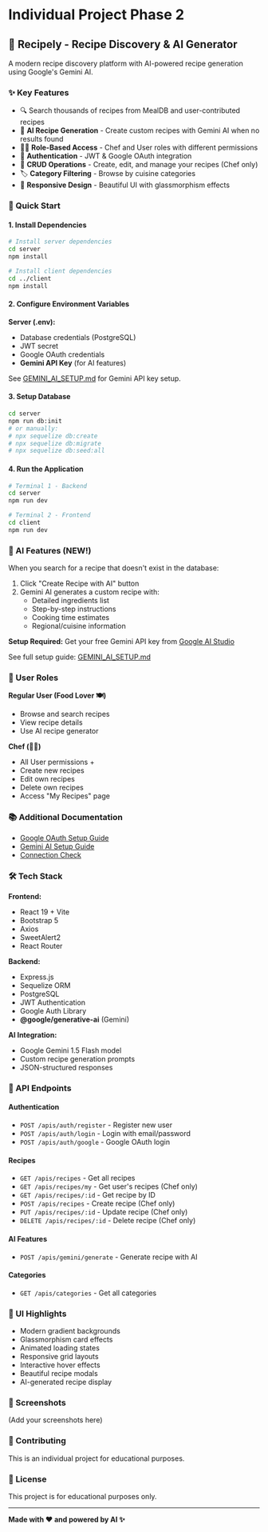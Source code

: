 # Individual Project Phase 2

## 🍳 Recipely - Recipe Discovery & AI Generator

A modern recipe discovery platform with AI-powered recipe generation using Google's Gemini AI.

### ✨ Key Features

- 🔍 Search thousands of recipes from MealDB and user-contributed recipes
- 🤖 **AI Recipe Generation** - Create custom recipes with Gemini AI when no results found
- 👨‍🍳 **Role-Based Access** - Chef and User roles with different permissions
- 🔐 **Authentication** - JWT & Google OAuth integration
- 📝 **CRUD Operations** - Create, edit, and manage your recipes (Chef only)
- 🏷️ **Category Filtering** - Browse by cuisine categories
- 📱 **Responsive Design** - Beautiful UI with glassmorphism effects

### 🚀 Quick Start

#### 1. Install Dependencies

```bash
# Install server dependencies
cd server
npm install

# Install client dependencies
cd ../client
npm install
```

#### 2. Configure Environment Variables

**Server (.env):**

- Database credentials (PostgreSQL)
- JWT secret
- Google OAuth credentials
- **Gemini API Key** (for AI features)

See [GEMINI_AI_SETUP.md](./GEMINI_AI_SETUP.md) for Gemini API key setup.

#### 3. Setup Database

```bash
cd server
npm run db:init
# or manually:
# npx sequelize db:create
# npx sequelize db:migrate
# npx sequelize db:seed:all
```

#### 4. Run the Application

```bash
# Terminal 1 - Backend
cd server
npm run dev

# Terminal 2 - Frontend
cd client
npm run dev
```

### 🤖 AI Features (NEW!)

When you search for a recipe that doesn't exist in the database:

1. Click "Create Recipe with AI" button
2. Gemini AI generates a custom recipe with:
   - Detailed ingredients list
   - Step-by-step instructions
   - Cooking time estimates
   - Regional/cuisine information

**Setup Required:** Get your free Gemini API key from [Google AI Studio](https://aistudio.google.com/app/apikey)

See full setup guide: [GEMINI_AI_SETUP.md](./GEMINI_AI_SETUP.md)

### 👥 User Roles

**Regular User (Food Lover 🍽️)**

- Browse and search recipes
- View recipe details
- Use AI recipe generator

**Chef (👨‍🍳)**

- All User permissions +
- Create new recipes
- Edit own recipes
- Delete own recipes
- Access "My Recipes" page

### 📚 Additional Documentation

- [Google OAuth Setup Guide](./GOOGLE_OAUTH_SETUP.md)
- [Gemini AI Setup Guide](./GEMINI_AI_SETUP.md)
- [Connection Check](./CONNECTION_CHECK.md)

### 🛠️ Tech Stack

**Frontend:**

- React 19 + Vite
- Bootstrap 5
- Axios
- SweetAlert2
- React Router

**Backend:**

- Express.js
- Sequelize ORM
- PostgreSQL
- JWT Authentication
- Google Auth Library
- **@google/generative-ai** (Gemini)

**AI Integration:**

- Google Gemini 1.5 Flash model
- Custom recipe generation prompts
- JSON-structured responses

### 📝 API Endpoints

#### Authentication

- `POST /apis/auth/register` - Register new user
- `POST /apis/auth/login` - Login with email/password
- `POST /apis/auth/google` - Google OAuth login

#### Recipes

- `GET /apis/recipes` - Get all recipes
- `GET /apis/recipes/my` - Get user's recipes (Chef only)
- `GET /apis/recipes/:id` - Get recipe by ID
- `POST /apis/recipes` - Create recipe (Chef only)
- `PUT /apis/recipes/:id` - Update recipe (Chef only)
- `DELETE /apis/recipes/:id` - Delete recipe (Chef only)

#### AI Features

- `POST /apis/gemini/generate` - Generate recipe with AI

#### Categories

- `GET /apis/categories` - Get all categories

### 🎨 UI Highlights

- Modern gradient backgrounds
- Glassmorphism card effects
- Animated loading states
- Responsive grid layouts
- Interactive hover effects
- Beautiful recipe modals
- AI-generated recipe display

### 📸 Screenshots

(Add your screenshots here)

### 🤝 Contributing

This is an individual project for educational purposes.

### 📄 License

This project is for educational purposes only.

---

**Made with ❤️ and powered by AI ✨**
